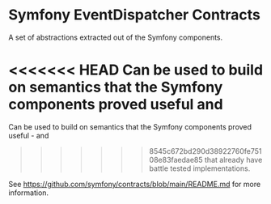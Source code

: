 Symfony EventDispatcher Contracts
=================================

A set of abstractions extracted out of the Symfony components.

<<<<<<< HEAD
Can be used to build on semantics that the Symfony components proved useful and
=======
Can be used to build on semantics that the Symfony components proved useful - and
>>>>>>> 8545c672bd290d38922760fe75108e83faedae85
that already have battle tested implementations.

See https://github.com/symfony/contracts/blob/main/README.md for more information.
